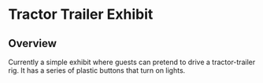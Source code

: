 Tractor Trailer Exhibit
========================

Overview
-----------

Currently a simple exhibit where guests can pretend to drive a tractor-trailer rig. It has a series of plastic buttons that turn on lights.